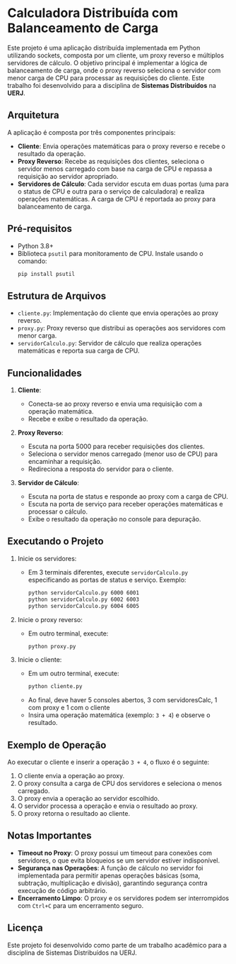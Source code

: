 
# Calculadora Distribuída com Balanceamento de Carga

Este projeto é uma aplicação distribuída implementada em Python utilizando sockets, composta por um cliente, um proxy reverso e múltiplos servidores de cálculo. O objetivo principal é implementar a lógica de balanceamento de carga, onde o proxy reverso seleciona o servidor com menor carga de CPU para processar as requisições do cliente. Este trabalho foi desenvolvido para a disciplina de **Sistemas Distribuídos** na **UERJ**.

## Arquitetura

A aplicação é composta por três componentes principais:
- **Cliente**: Envia operações matemáticas para o proxy reverso e recebe o resultado da operação.
- **Proxy Reverso**: Recebe as requisições dos clientes, seleciona o servidor menos carregado com base na carga de CPU e repassa a requisição ao servidor apropriado.
- **Servidores de Cálculo**: Cada servidor escuta em duas portas (uma para o status de CPU e outra para o serviço de calculadora) e realiza operações matemáticas. A carga de CPU é reportada ao proxy para balanceamento de carga.

## Pré-requisitos

- Python 3.8+
- Biblioteca `psutil` para monitoramento de CPU. Instale usando o comando:
  ```bash
  pip install psutil
  ```

## Estrutura de Arquivos

- `cliente.py`: Implementação do cliente que envia operações ao proxy reverso.
- `proxy.py`: Proxy reverso que distribui as operações aos servidores com menor carga.
- `servidorCalculo.py`: Servidor de cálculo que realiza operações matemáticas e reporta sua carga de CPU.

## Funcionalidades

1. **Cliente**:
   - Conecta-se ao proxy reverso e envia uma requisição com a operação matemática.
   - Recebe e exibe o resultado da operação.

2. **Proxy Reverso**:
   - Escuta na porta 5000 para receber requisições dos clientes.
   - Seleciona o servidor menos carregado (menor uso de CPU) para encaminhar a requisição.
   - Redireciona a resposta do servidor para o cliente.

3. **Servidor de Cálculo**:
   - Escuta na porta de status e responde ao proxy com a carga de CPU.
   - Escuta na porta de serviço para receber operações matemáticas e processar o cálculo.
   - Exibe o resultado da operação no console para depuração.

## Executando o Projeto

1. Inicie os servidores:
   - Em 3 terminais diferentes, execute `servidorCalculo.py` especificando as portas de status e serviço. Exemplo:
     ```bash
     python servidorCalculo.py 6000 6001
     python servidorCalculo.py 6002 6003
     python servidorCalculo.py 6004 6005
     ```

2. Inicie o proxy reverso:
   - Em outro terminal, execute:
     ```bash
     python proxy.py
     ```

3. Inicie o cliente:
   - Em um outro terminal, execute:
     ```bash
     python cliente.py
     ```
   - Ao final, deve haver 5 consoles abertos, 3 com servidoresCalc, 1 com proxy e 1 com o cliente
   - Insira uma operação matemática (exemplo: `3 + 4`) e observe o resultado.

## Exemplo de Operação

Ao executar o cliente e inserir a operação `3 + 4`, o fluxo é o seguinte:
1. O cliente envia a operação ao proxy.
2. O proxy consulta a carga de CPU dos servidores e seleciona o menos carregado.
3. O proxy envia a operação ao servidor escolhido.
4. O servidor processa a operação e envia o resultado ao proxy.
5. O proxy retorna o resultado ao cliente.

## Notas Importantes

- **Timeout no Proxy**: O proxy possui um timeout para conexões com servidores, o que evita bloqueios se um servidor estiver indisponível.
- **Segurança nas Operações**: A função de cálculo no servidor foi implementada para permitir apenas operações básicas (soma, subtração, multiplicação e divisão), garantindo segurança contra execução de código arbitrário.
- **Encerramento Limpo**: O proxy e os servidores podem ser interrompidos com `Ctrl+C` para um encerramento seguro.

## Licença

Este projeto foi desenvolvido como parte de um trabalho acadêmico para a disciplina de Sistemas Distribuídos na UERJ.
